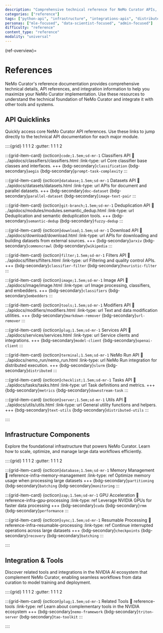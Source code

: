 ```yaml
---
description: "Comprehensive technical reference for NeMo Curator APIs, infrastructure components, and integration tools"
categories: ["reference"]
tags: ["python-api", "infrastructure", "integrations-apis", "distributed", "gpu-accelerated"]
personas: ["mle-focused", "data-scientist-focused", "admin-focused"]
difficulty: "reference"
content_type: "reference"
modality: "universal"
---
```


(ref-overview)=
# References

NeMo Curator's reference documentation provides comprehensive technical details, API references, and integration information to help you maximize your NeMo Curator implementation. Use these resources to understand the technical foundation of NeMo Curator and integrate it with other tools and systems.

## API Quicklinks

Quickly access core NeMo Curator API references. Use these links to jump directly to the technical API documentation for each major module.

::::{grid} 1 1 1 2
:gutter: 1 1 1 2

:::{grid-item-card} {octicon}`code;1.5em;sd-mr-1` Classifiers API
:link: ../apidocs/classifiers/classifiers.html
:link-type: url
Core classifier base classes and interfaces.
+++
{bdg-secondary}`classification`
{bdg-secondary}`aegis`
{bdg-secondary}`prompt-task-complexity`
:::

:::{grid-item-card} {octicon}`database;1.5em;sd-mr-1` Datasets API
:link: ../apidocs/datasets/datasets.html
:link-type: url
APIs for document and parallel datasets.
+++
{bdg-secondary}`doc-dataset`
{bdg-secondary}`parallel-dataset`
{bdg-secondary}`image-text-pair`
:::

:::{grid-item-card} {octicon}`git-branch;1.5em;sd-mr-1` Deduplication API
:link: ../apidocs/modules/modules.semantic_dedup.html
:link-type: url
Deduplication and semantic deduplication tools.
+++
{bdg-secondary}`semantic-dedup`
{bdg-secondary}`fuzzy-dedup`
:::

:::{grid-item-card} {octicon}`download;1.5em;sd-mr-1` Download API
:link: ../apidocs/download/download.html
:link-type: url
APIs for downloading and building datasets from external sources.
+++
{bdg-secondary}`arxiv`
{bdg-secondary}`commoncrawl`
{bdg-secondary}`wikipedia`
:::

:::{grid-item-card} {octicon}`filter;1.5em;sd-mr-1` Filters API
:link: ../apidocs/filters/filters.html
:link-type: url
Filtering and quality control APIs.
+++
{bdg-secondary}`classifier-filter`
{bdg-secondary}`heuristic-filter`
:::

:::{grid-item-card} {octicon}`image;1.5em;sd-mr-1` Image API
:link: ../apidocs/image/image.html
:link-type: url
Image processing, classifiers, and embedders.
+++
{bdg-secondary}`classifiers`
{bdg-secondary}`embedders`
:::

:::{grid-item-card} {octicon}`tools;1.5em;sd-mr-1` Modifiers API
:link: ../apidocs/modifiers/modifiers.html
:link-type: url
Text and data modification utilities.
+++
{bdg-secondary}`markdown-remover`
{bdg-secondary}`url-remover`
:::

:::{grid-item-card} {octicon}`plug;1.5em;sd-mr-1` Services API
:link: ../apidocs/services/services.html
:link-type: url
Service clients and integrations.
+++
{bdg-secondary}`model-client`
{bdg-secondary}`openai-client`
:::

:::{grid-item-card} {octicon}`terminal;1.5em;sd-mr-1` NeMo Run API
:link: ../apidocs/nemo_run/nemo_run.html
:link-type: url
NeMo Run integration for distributed execution.
+++
{bdg-secondary}`slurm`
{bdg-secondary}`distributed`
:::

:::{grid-item-card} {octicon}`checklist;1.5em;sd-mr-1` Tasks API
:link: ../apidocs/tasks/tasks.html
:link-type: url
Task definitions and metrics.
+++
{bdg-secondary}`metrics`
{bdg-secondary}`downstream-task`
:::

:::{grid-item-card} {octicon}`server;1.5em;sd-mr-1` Utils API
:link: ../apidocs/utils/utils.html
:link-type: url
General utility functions and helpers.
+++
{bdg-secondary}`text-utils`
{bdg-secondary}`distributed-utils`
:::

::::

## Infrastructure Components

Explore the foundational infrastructure that powers NeMo Curator. Learn how to scale, optimize, and manage large data workflows efficiently.

::::{grid} 1 1 1 2
:gutter: 1 1 1 2

:::{grid-item-card} {octicon}`database;1.5em;sd-mr-1` Memory Management
:link: reference-infra-memory-management
:link-type: ref
Optimize memory usage when processing large datasets
+++
{bdg-secondary}`partitioning`
{bdg-secondary}`batching`
{bdg-secondary}`monitoring`
:::

:::{grid-item-card} {octicon}`zap;1.5em;sd-mr-1` GPU Acceleration
:link: reference-infra-gpu-processing
:link-type: ref
Leverage NVIDIA GPUs for faster data processing
+++
{bdg-secondary}`cuda`
{bdg-secondary}`rmm`
{bdg-secondary}`performance`
:::

:::{grid-item-card} {octicon}`sync;1.5em;sd-mr-1` Resumable Processing
:link: reference-infra-resumable-processing
:link-type: ref
Continue interrupted operations across large datasets
+++
{bdg-secondary}`checkpoints`
{bdg-secondary}`recovery`
{bdg-secondary}`batching`
:::

::::

## Integration & Tools

Discover related tools and integrations in the NVIDIA AI ecosystem that complement NeMo Curator, enabling seamless workflows from data curation to model training and deployment.

::::{grid} 1 1 1 2
:gutter: 1 1 1 2

:::{grid-item-card} {octicon}`plug;1.5em;sd-mr-1` Related Tools
:link: reference-tools
:link-type: ref
Learn about complementary tools in the NVIDIA ecosystem
+++
{bdg-secondary}`nemo-framework`
{bdg-secondary}`triton-server`
{bdg-secondary}`tao-toolkit`
:::

::::
